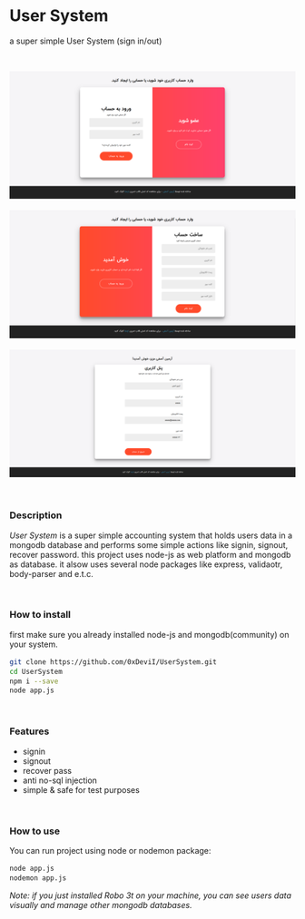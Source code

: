 # User System
a super simple User System (sign in/out)

&nbsp;
<center><img src="resources/r1.png"></center>
&nbsp;
<center><img src="resources/r2.png"></center>
&nbsp;
<center><img src="resources/r3.png"></center>

&nbsp;
### Description
*User System* is a super simple accounting system that holds users data in a mongodb database and performs some simple actions like signin, signout, recover password. this project uses node-js as web platform and mongodb as database. it alsow uses several node packages like express, validaotr, body-parser and e.t.c.

&nbsp;
### How to install
first make sure you already installed node-js and mongodb(community) on your system.
```bash
git clone https://github.com/0xDeviI/UserSystem.git
cd UserSystem
npm i --save
node app.js
```

&nbsp;
### Features
- signin
- signout
- recover pass
- anti no-sql injection
- simple & safe for test purposes

&nbsp;
### How to use
You can run project using node or nodemon package:
```bash
node app.js
nodemon app.js
```
*Note: if you just installed Robo 3t on your machine, you can see users data visually and manage other mongodb databases.*
